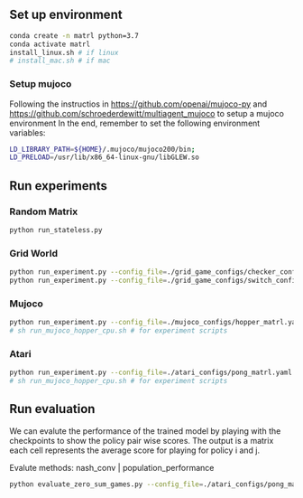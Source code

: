 ## Set up environment
```bash
conda create -n matrl python=3.7
conda activate matrl
install_linux.sh # if linux
# install_mac.sh # if mac
```

### Setup mujoco
Following the instructios in https://github.com/openai/mujoco-py and https://github.com/schroederdewitt/multiagent_mujoco to setup a mujoco environment
In the end, remember to set the following environment variables:
```bash
LD_LIBRARY_PATH=${HOME}/.mujoco/mujoco200/bin;
LD_PRELOAD=/usr/lib/x86_64-linux-gnu/libGLEW.so
```

## Run experiments

### Random Matrix
```bash
python run_stateless.py
```

### Grid World
```bash
python run_experiment.py --config_file=./grid_game_configs/checker_config.yaml --seed=89757 --device=CPU
python run_experiment.py --config_file=./grid_game_configs/switch_config.yaml --seed=89757 --device=CPU
```

### Mujoco
```bash
python run_experiment.py --config_file=./mujoco_configs/hopper_matrl.yaml --seed=89757 --device=CPU
# sh run_mujoco_hopper_cpu.sh # for experiment scripts
```

### Atari
```bash
python run_experiment.py --config_file=./atari_configs/pong_matrl.yaml --seed=89757 --device=CPU
# sh run_mujoco_hopper_cpu.sh # for experiment scripts
```

## Run evaluation 

We can evalute the performance of the trained model by playing with the checkpoints to show the policy pair wise scores. The output is a matrix each cell represents the average score for playing for policy i and j. 

Evalute methods: nash_conv | population_performance

```bash
python evaluate_zero_sum_games.py --config_file=./atari_configs/pong_matrl.yaml --checkpoint_path PATH_TO_AGENT_1_CHECKPOINTS  PATH_TO_AGENT_2_CHECKPOINTS --agent_ids 0 1 --evaluate_method=population_performance 
